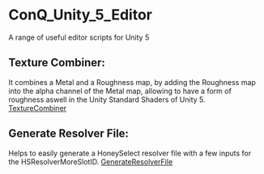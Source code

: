 # ConQ_Unity_5_Editor

A range of useful editor scripts for Unity 5

## Texture Combiner:
It combines a Metal and a Roughness map, by adding the Roughness map into the alpha channel of the Metal map, allowing to have a form of roughness aswell in the Unity Standard Shaders of Unity 5. [TextureCombiner](https://github.com/ConQode/ConQ_Unity_5_Editor/blob/main/Assets/Editor/TextureCombiner.cs)




## Generate Resolver File:
Helps to easily generate a HoneySelect resolver file with a few inputs for the HSResolverMoreSlotID. [GenerateResolverFile](https://github.com/ConQode/ConQ_Unity_5_Editor/blob/main/Assets/Editor/GenerateResolverFile.cs)

